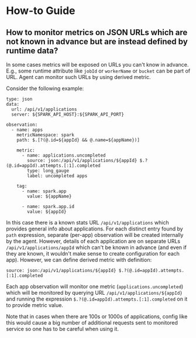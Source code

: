 # How-to Guide

## How to monitor metrics on JSON URLs which are not known in advance but are instead defined by runtime data?
In some cases metrics will be exposed on URLs you can't know in advance. E.g., some runtime attribute like `jobId` or
`workerName` or `bucket` can be part of URL. Agent can monitor such URLs by using derived metric.

Consider the following example:

```
type: json
data:
  url: /api/v1/applications
  server: ${SPARK_API_HOST}:${SPARK_API_PORT}

observation:
  - name: apps
    metricNamespace: spark
    path: $.[?(@.id=${appId} && @.name=${appName})]

    metric:
      - name: applications.uncompleted
        source: json:/api/v1/applications/${appId} $.?(@.id=appId).attempts.[:1].completed
        type: long_gauge
        label: uncompleted apps

    tag:
      - name: spark.app
        value: ${appName}

      - name: spark.app.id
        value: ${appId}
```

In this case there is a known stats URL `/api/v1/applications` which provides general info about applications. For each
distinct entry found by `path` expression, separate (per-app) observation will be created internally by the agent.
However, details of each application are on separate URLs `/api/v1/applications/appId` which can't be known in advance
(and even if they are known, it wouldn't make sense to create configuration for each app). However, we can define
derived metric with definition:

`source: json:/api/v1/applications/${appId} $.?(@.id=appId).attempts.[:1].completed`

Each app observation will monitor one metric (`applications.uncompleted`) which will be monitored by querying URL
`/api/v1/applications/${appId}` and running the expression `$.?(@.id=appId).attempts.[:1].completed` on it to provide metric value.

Note that in cases when there are 100s or 1000s of applications, config like this would cause a big number of additional
requests sent to monitored service so one has to be careful when using it.